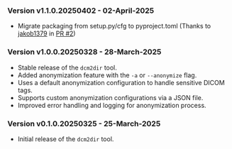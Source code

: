 
### Version v1.1.0.20250402 - 02-April-2025
- Migrate packaging from setup.py/cfg to pyproject.toml  (Thanks to [jakob1379](https://github.com/jakob1379) in [PR #2](https://github.com/HoenikkerPerez/dcm2dir/pull/2))

### Version v1.0.0.20250328 - 28-March-2025
- Stable release of the `dcm2dir` tool.
- Added anonymization feature with the `-a` or `--anonymize` flag.
- Uses a default anonymization configuration to handle sensitive DICOM tags.
- Supports custom anonymization configurations via a JSON file.
- Improved error handling and logging for anonymization process.

### Version v0.1.0.20250325 - 25-March-2025
- Initial release of the `dcm2dir` tool.
